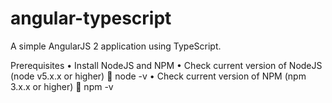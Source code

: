 # angular-typescript
A simple AngularJS 2 application using TypeScript.

Prerequisites
•	Install NodeJS and NPM
•	Check current version of NodeJS (node v5.x.x or higher)
    	node -v
•	Check current version of NPM (npm 3.x.x or higher)
    	npm -v
